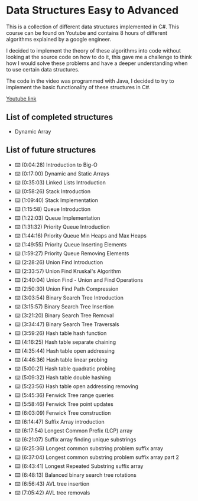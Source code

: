 # Data Structures Easy to Advanced

This is a collection of different data structures implemented in C#. This course
can be found on Youtube and contains 8 hours of different algorithms explained by
a google engineer.

I decided to implement the theory of these algorithms into code without looking at
the source code on how to do it, this gave me a challenge to think how I would solve
these problems and have a deeper understanding when to use certain data structures.

The code in the video was programmed with Java, I decided to try to implement the 
basic functionality of these structures in C#.

[Youtube link](https://www.youtube.com/watch?v=RBSGKlAvoiM)

## List of completed structures

- Dynamic Array

## List of future structures

- ⌨️ (0:04:28) Introduction to Big-O
- ⌨️ (0:17:00) Dynamic and Static Arrays
- ⌨️ (0:35:03) Linked Lists Introduction
- ⌨️ (0:58:26) Stack Introduction
- ⌨️ (1:09:40) Stack Implementation
- ⌨️ (1:15:58) Queue Introduction
- ⌨️ (1:22:03) Queue Implementation
- ⌨️ (1:31:32) Priority Queue Introduction
- ⌨️ (1:44:16) Priority Queue Min Heaps and Max Heaps
- ⌨️ (1:49:55) Priority Queue Inserting Elements
- ⌨️ (1:59:27) Priority Queue Removing Elements
- ⌨️ (2:28:26) Union Find Introduction
- ⌨️ (2:33:57) Union Find Kruskal's Algorithm
- ⌨️ (2:40:04) Union Find - Union and Find Operations
- ⌨️ (2:50:30) Union Find Path Compression
- ⌨️ (3:03:54) Binary Search Tree Introduction
- ⌨️ (3:15:57) Binary Search Tree Insertion
- ⌨️ (3:21:20) Binary Search Tree Removal
- ⌨️ (3:34:47) Binary Search Tree Traversals
- ⌨️ (3:59:26) Hash table hash function
- ⌨️ (4:16:25) Hash table separate chaining
- ⌨️ (4:35:44) Hash table open addressing
- ⌨️ (4:46:36) Hash table linear probing
- ⌨️ (5:00:21) Hash table quadratic probing
- ⌨️ (5:09:32) Hash table double hashing
- ⌨️ (5:23:56) Hash table open addressing removing
- ⌨️ (5:45:36) Fenwick Tree range queries
- ⌨️ (5:58:46) Fenwick Tree point updates
- ⌨️ (6:03:09) Fenwick Tree construction
- ⌨️ (6:14:47) Suffix Array introduction
- ⌨️ (6:17:54) Longest Common Prefix (LCP) array
- ⌨️ (6:21:07) Suffix array finding unique substrings
- ⌨️ (6:25:36) Longest common substring problem suffix array
- ⌨️ (6:37:04) Longest common substring problem suffix array part 2
- ⌨️ (6:43:41) Longest Repeated Substring suffix array
- ⌨️ (6:48:13) Balanced binary search tree rotations
- ⌨️ (6:56:43) AVL tree insertion
- ⌨️ (7:05:42) AVL tree removals
